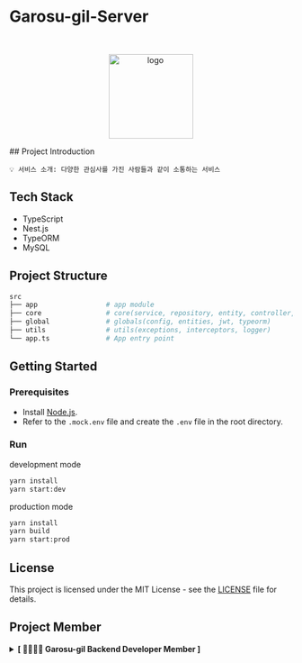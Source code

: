# Garosu-gil-Server

<br />
<p align="center">
  <img src="https://user-images.githubusercontent.com/81291090/194049853-df1e6fca-482b-4847-91ca-c5aac51d81b9.png" alt="logo" width="150px" />
</p>
## Project Introduction

```
💡 서비스 소개: 다양한 관심사를 가진 사람들과 같이 소통하는 서비스
```

## Tech Stack

- TypeScript
- Nest.js
- TypeORM
- MySQL

## Project Structure

```bash
src
├── app                 # app module
├── core                # core(service, repository, entity, controller, module, dto logic)
├── global              # globals(config, entities, jwt, typeorm)
├── utils               # utils(exceptions, interceptors, logger)
└── app.ts              # App entry point
```

## Getting Started

### Prerequisites

- Install [Node.js](https://nodejs.org/).
- Refer to the `.mock.env` file and create the `.env` file in the root directory.

### Run

development mode

```bash
yarn install
yarn start:dev
```

production mode

```bash
yarn install
yarn build
yarn start:prod
```

## License

This project is licensed under the MIT License - see the [LICENSE](./LICENSE) file for details.

## Project Member

<details>
<summary><b>[ 👨‍👩‍👦‍👦 Garosu-gil Backend Developer Member ]</b> </summary>
<div markdown="1">

<details>
<summary>⌨️ Backend Developer ⌨️</summary>
<div class="Backend-developer">

| ![skmn3](https://images.weserv.nl/?url=https://avatars.githubusercontent.com/u/81291090?s=400&v=4"?v=4&h=250&w=250&fit=cover&mask=circle&maxage=7d) | ![over1234](https://images.weserv.nl/?url=https://avatars.githubusercontent.com/u/80248568?v=4"?v=4&h=250&w=250&fit=cover&mask=circle&maxage=7d) |
| :-------------------------------------------------------------------------------------------------------------------------------------------------: | :--------------------------------------------------------------------------------------------------------------------------------------------: |
|                                                         [박상진](https://github.com/skmn3)                                                          |                                                      [정현우](https://github.com/over1234)                                                       |

</div>
</details>
